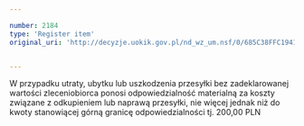 ```yaml
---

number: 2184
type: 'Register item'
original_uri: 'http://decyzje.uokik.gov.pl/nd_wz_um.nsf/0/685C38FFC1941469C125783F0037C6D2?OpenDocument'


---
```


W przypadku utraty, ubytku lub uszkodzenia przesyłki bez zadeklarowanej wartości zleceniobiorca ponosi odpowiedzialność materialną za koszty związane z odkupieniem lub naprawą przesyłki, nie więcej jednak niż do kwoty stanowiącej górną granicę odpowiedzialności tj. 200,00 PLN
